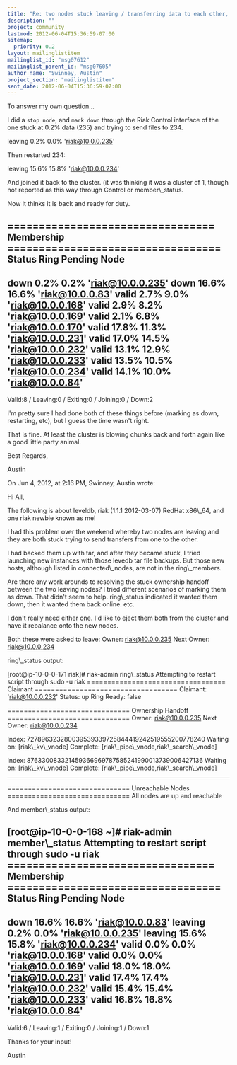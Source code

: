 ```yaml
---
title: "Re: two nodes stuck leaving / transferring data to each other,	jamming	up cluster"
description: ""
project: community
lastmod: 2012-06-04T15:36:59-07:00
sitemap:
  priority: 0.2
layout: mailinglistitem
mailinglist_id: "msg07612"
mailinglist_parent_id: "msg07605"
author_name: "Swinney, Austin"
project_section: "mailinglistitem"
sent_date: 2012-06-04T15:36:59-07:00
---
```



To answer my own question…

I did a `stop node`, and `mark down` through the Riak Control interface of the 
one stuck at 0.2% data (235) and trying to send files to 234.

leaving 0.2% 0.0% 'riak@10.0.0.235'

Then restarted 234:

leaving 15.6% 15.8% 'riak@10.0.0.234'

And joined it back to the cluster. (it was thinking it was a cluster of 1, 
though not reported as this way through Control or member\\_status.

Now it thinks it is back and ready for duty.

================================= Membership ==================================
Status Ring Pending Node
-------------------------------------------------------------------------------
down 0.2% 0.2% 'riak@10.0.0.235'
down 16.6% 16.6% 'riak@10.0.0.83'
valid 2.7% 9.0% 'riak@10.0.0.168'
valid 2.9% 8.2% 'riak@10.0.0.169'
valid 2.1% 6.8% 'riak@10.0.0.170'
valid 17.8% 11.3% 'riak@10.0.0.231'
valid 17.0% 14.5% 'riak@10.0.0.232'
valid 13.1% 12.9% 'riak@10.0.0.233'
valid 13.5% 10.5% 'riak@10.0.0.234'
valid 14.1% 10.0% 'riak@10.0.0.84'
-------------------------------------------------------------------------------
Valid:8 / Leaving:0 / Exiting:0 / Joining:0 / Down:2


I'm pretty sure I had done both of these things before (marking as down, 
restarting, etc), but I guess the time wasn't right.

That is fine. At least the cluster is blowing chunks back and forth again like 
a good little party animal.

Best Regards,

Austin

On Jun 4, 2012, at 2:16 PM, Swinney, Austin wrote:

Hi All,

The following is about leveldb, riak (1.1.1 2012-03-07) RedHat x86\\_64, and one 
riak newbie known as me!

I had this problem over the weekend whereby two nodes are leaving and they are 
both stuck trying to send transfers from one to the other.

I had backed them up with tar, and after they became stuck, I tried launching 
new instances with those levedb tar file backups. But those new hosts, 
although listed in connected\\_nodes, are not in the ring\\_members.

Are there any work arounds to resolving the stuck ownership handoff between the 
two leaving nodes? I tried different scenarios of marking them as down. That 
didn't seem to help. ring\\_status indicated it wanted them down, then it wanted 
them back online. etc.

I don't really need either one. I'd like to eject them both from the cluster 
and have it rebalance onto the new nodes.


Both these were asked to leave:
Owner: riak@10.0.0.235
Next Owner: riak@10.0.0.234

ring\\_status output:

[root@ip-10-0-0-171 riak]# riak-admin ring\\_status
Attempting to restart script through sudo -u riak
================================== Claimant ===================================
Claimant: 'riak@10.0.0.232'
Status: up
Ring Ready: false

============================== Ownership Handoff ==============================
Owner: riak@10.0.0.235
Next Owner: riak@10.0.0.234

Index: 727896323280039539339725844419242519555200778240
 Waiting on: [riak\\_kv\\_vnode]
 Complete: [riak\\_pipe\\_vnode,riak\\_search\\_vnode]

Index: 876330083321459366969787585241990013739006427136
 Waiting on: [riak\\_kv\\_vnode]
 Complete: [riak\\_pipe\\_vnode,riak\\_search\\_vnode]

-------------------------------------------------------------------------------

============================== Unreachable Nodes ==============================
All nodes are up and reachable


And member\\_status output:

[root@ip-10-0-0-168 ~]# riak-admin member\\_status
Attempting to restart script through sudo -u riak
================================= Membership ==================================
Status Ring Pending Node
-------------------------------------------------------------------------------
down 16.6% 16.6% 'riak@10.0.0.83'
leaving 0.2% 0.0% 'riak@10.0.0.235'
leaving 15.6% 15.8% 'riak@10.0.0.234'
valid 0.0% 0.0% 'riak@10.0.0.168'
valid 0.0% 0.0% 'riak@10.0.0.169'
valid 18.0% 18.0% 'riak@10.0.0.231'
valid 17.4% 17.4% 'riak@10.0.0.232'
valid 15.4% 15.4% 'riak@10.0.0.233'
valid 16.8% 16.8% 'riak@10.0.0.84'
-------------------------------------------------------------------------------
Valid:6 / Leaving:1 / Exiting:0 / Joining:1 / Down:1


Thanks for your input!

Austin

